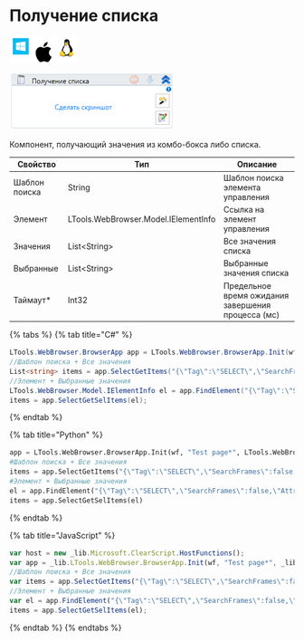 # Получение списка

![](<../../../.gitbook/assets/image (100) (1) (1) (1) (2) (53).png>)

![](<../../../.gitbook/assets/image (394).png>)

Компонент, получающий значения из комбо-бокса либо списка.

| Свойство      | Тип                                  | Описание                                           |
| ------------- | ------------------------------------ | -------------------------------------------------- |
| Шаблон поиска | String                               | Шаблон поиска элемента управления                  |
| Элемент       | LTools.WebBrowser.Model.IElementInfo | Ссылка на элемент управления                       |
| Значения      | List\<String>                        | Все значения списка                                |
| Выбранные     | List\<String>                        | Выбранные значения списка                          |
| Таймаут\*     | Int32                                | Предельное время ожидания завершения процесса (мс) |

{% tabs %}
{% tab title="C#" %}
```csharp
LTools.WebBrowser.BrowserApp app = LTools.WebBrowser.BrowserApp.Init(wf, "Test page*", LTools.WebBrowser.Model.BrowserTypes_Short.IE);
//Шаблон поиска + Все значения
List<string> items = app.SelectGetItems("{\"Tag\":\"SELECT\",\"SearchFrames\":false,\"Attributes\":[{\"Key\":\"ID\",\"Value\":\"lstbxList\"}]}");
//Элемент + Выбранные значения
LTools.WebBrowser.Model.IElementInfo el = app.FindElement("{\"Tag\":\"SELECT\",\"SearchFrames\":false,\"Attributes\":[{\"Key\":\"ID\",\"Value\":\"lstbxList\"}]}");
items = app.SelectGetSelItems(el);
```
{% endtab %}

{% tab title="Python" %}
```python
app = LTools.WebBrowser.BrowserApp.Init(wf, "Test page*", LTools.WebBrowser.Model.BrowserTypes_Short.IE)
#Шаблон поиска + Все значения
items = app.SelectGetItems("{\"Tag\":\"SELECT\",\"SearchFrames\":false,\"Attributes\":[{\"Key\":\"ID\",\"Value\":\"lstbxList\"}]}")
#Элемент + Выбранные значения
el = app.FindElement("{\"Tag\":\"SELECT\",\"SearchFrames\":false,\"Attributes\":[{\"Key\":\"ID\",\"Value\":\"lstbxList\"}]}")
items = app.SelectGetSelItems(el)
```
{% endtab %}

{% tab title="JavaScript" %}
```javascript
var host = new _lib.Microsoft.ClearScript.HostFunctions();
var app = _lib.LTools.WebBrowser.BrowserApp.Init(wf, "Test page*", _lib.LTools.WebBrowser.Model.BrowserTypes_Short.IE);
//Шаблон поиска + Все значения
var items = app.SelectGetItems("{\"Tag\":\"SELECT\",\"SearchFrames\":false,\"Attributes\":[{\"Key\":\"ID\",\"Value\":\"lstbxList\"}]}");
//Элемент + Выбранные значения
var el = app.FindElement("{\"Tag\":\"SELECT\",\"SearchFrames\":false,\"Attributes\":[{\"Key\":\"ID\",\"Value\":\"lstbxList\"}]}");
items = app.SelectGetSelItems(el);
```
{% endtab %}
{% endtabs %}
